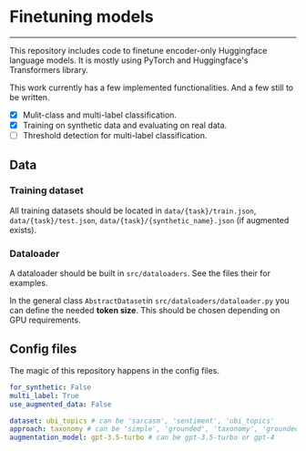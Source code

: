 # Finetuning models
---

This repository includes code to finetune encoder-only Huggingface language models. It is mostly using PyTorch and Huggingface's Transformers library. 

This work currently has a few implemented functionalities. And a few still to be written.

- [x] Mulit-class and multi-label classification.
- [x] Training on synthetic data and evaluating on real data. 
- [ ] Threshold detection for multi-label classification. 

## Data

### Training dataset

All training datasets should be located in `data/{task}/train.json`, `data/{task}/test.json`, `data/{task}/{synthetic_name}.json` (if augmented exists).

### Dataloader

A dataloader should be built in ```src/dataloaders```. See the files their for examples.

In the general class ```AbstractDataset```in ```src/dataloaders/dataloader.py``` you can define the needed **token size**. This should be chosen depending on GPU requirements. 

## Config files

The magic of this repository happens in the config files.

```yaml
for_synthetic: False
multi_label: True
use_augmented_data: False

dataset: ubi_topics # can be 'sarcasm', 'sentiment', 'ubi_topics'
approach: taxonomy # can be 'simple', 'grounded', 'taxonomy', 'grounded_norewrite'
augmentation_model: gpt-3.5-turbo # can be gpt-3.5-turbo or gpt-4
```